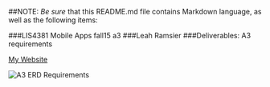##NOTE: *Be sure* that this README.md file contains Markdown language, as well as the following items:

###LIS4381 Mobile Apps fall15 a3
###Leah Ramsier
###Deliverables: A3 requirements

[My Website](http://leaherynramsier.com/lis4381/a3/index.php)

![A3 ERD Requirements](https://bitbucket.org/lramsier/lis4381/raw/master/a3/images/a3.png "A3 ERD") 


